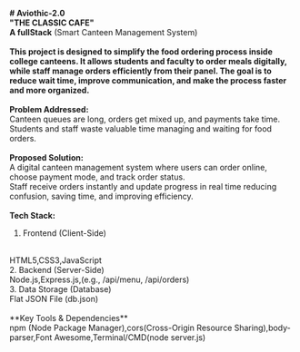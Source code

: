 **# Aviothic-2.0**
<br>
**"THE CLASSIC CAFE"**
<br>
**A fullStack** (Smart Canteen Management System)
<br>
<br>
**This project is designed to simplify the food ordering process inside college canteens. It allows students and faculty to order meals digitally, while staff manage orders efficiently from their panel. The goal is to reduce wait time, improve communication, and make the process faster and more organized.**
<br>
<br>
**Problem Addressed:**
<br>
Canteen queues are long, orders get mixed up, and payments take time.
<br>
Students and staff waste valuable time managing and waiting for food orders.
<br>
<br>
**Proposed Solution:**
<br>
A digital canteen management system where users can order online, choose payment mode, and track order status.
<br>
Staff receive orders instantly and update progress in real time reducing confusion, saving time, and improving efficiency.
<br>
<br>
**Tech Stack:**
<br>
1. Frontend (Client-Side)
<br>
HTML5,CSS3,JavaScript
<br>
2. Backend (Server-Side)
<br>
Node.js,Express.js,(e.g., /api/menu, /api/orders)
<br>
3. Data Storage (Database)
<br>
Flat JSON File (db.json)
<br>
<br>
**Key Tools & Dependencies**
<br>
npm (Node Package Manager),cors(Cross-Origin Resource Sharing),body-parser,Font Awesome,Terminal/CMD(node server.js)
